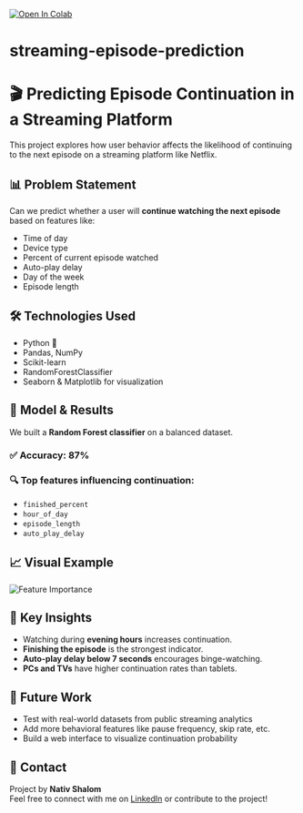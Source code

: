 [![Open In Colab](https://colab.research.google.com/assets/colab-badge.svg)](https://colab.research.google.com/github/Nativ-shalom/streaming-episode-prediction/blob/main/Binge_Watching_Project_EN.ipynb)


# streaming-episode-prediction
# 🎬 Predicting Episode Continuation in a Streaming Platform

This project explores how user behavior affects the likelihood of continuing to the next episode on a streaming platform like Netflix.

## 📊 Problem Statement

Can we predict whether a user will **continue watching the next episode** based on features like:

- Time of day
- Device type
- Percent of current episode watched
- Auto-play delay
- Day of the week
- Episode length

## 🛠️ Technologies Used

- Python 🐍
- Pandas, NumPy
- Scikit-learn
- RandomForestClassifier
- Seaborn & Matplotlib for visualization

## 🧪 Model & Results

We built a **Random Forest classifier** on a balanced dataset.

### ✅ Accuracy: **87%**
### 🔍 Top features influencing continuation:
- `finished_percent`
- `hour_of_day`
- `episode_length`
- `auto_play_delay`

## 📈 Visual Example

![Feature Importance](feature_importance_chart.png)  <!-- העלה את התמונה לגיטהאב ושם אותה בשם הזה -->

## 🧠 Key Insights

- Watching during **evening hours** increases continuation.
- **Finishing the episode** is the strongest indicator.
- **Auto-play delay below 7 seconds** encourages binge-watching.
- **PCs and TVs** have higher continuation rates than tablets.

## 🚀 Future Work

- Test with real-world datasets from public streaming analytics
- Add more behavioral features like pause frequency, skip rate, etc.
- Build a web interface to visualize continuation probability

## 🤝 Contact

Project by **Nativ Shalom**  
Feel free to connect with me on [LinkedIn](https://www.linkedin.com/) or contribute to the project!

